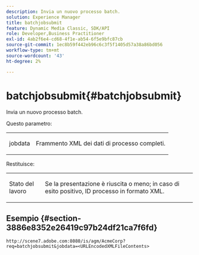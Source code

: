 ```yaml
---
description: Invia un nuovo processo batch.
solution: Experience Manager
title: batchjobsubmit
feature: Dynamic Media Classic, SDK/API
role: Developer,Business Practitioner
exl-id: 4ab2f6e4-cd68-4f1e-ab54-6f5e9bfc87cb
source-git-commit: 1ec8b59f442eb96c6c3f5f1405d57a38a86bd056
workflow-type: tm+mt
source-wordcount: '43'
ht-degree: 2%

---
```


# batchjobsubmit{#batchjobsubmit}

Invia un nuovo processo batch.

Questo parametro:

<table id="simpletable_11A94D630A21426F9A1CEF5EB3B9E789"> 
 <tr class="strow"> 
  <td class="stentry"> <p> <span class="codeph"> jobdata  </span> </p> </td> 
  <td class="stentry"> <p>Frammento XML dei dati di processo completi. </p> </td> 
 </tr> 
</table>

Restituisce:

<table id="simpletable_7C82E4A8520440F5A5ABBC1BCB286AB2"> 
 <tr class="strow"> 
  <td class="stentry"> <p>Stato del lavoro </p> </td> 
  <td class="stentry"> <p>Se la presentazione è riuscita o meno; in caso di esito positivo, ID processo in formato XML. </p> </td> 
 </tr> 
</table>

## Esempio {#section-3886e8352e26419c97b24df21ca7f6fd}

`http://scene7.adobe.com:8080/is/agm/AcmeCorp?req=batchjobsubmit&jobdata=<URLEncodedXMLFileContents>`
